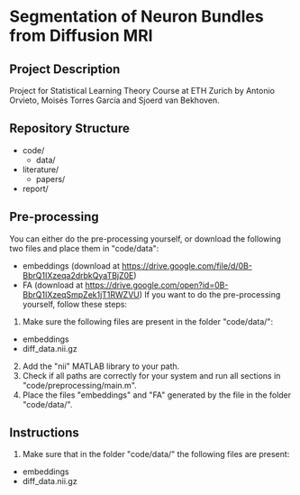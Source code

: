 # Segmentation of Neuron Bundles from Diffusion MRI

## Project Description
Project for Statistical Learning Theory Course at ETH Zurich by Antonio Orvieto, Moisés Torres García and Sjoerd van Bekhoven.

## Repository Structure
* code/
  * data/ 
* literature/
  * papers/
* report/

## Pre-processing
You can either do the pre-processing yourself, or download the following two files and place them in "code/data":
* embeddings (download at https://drive.google.com/file/d/0B-BbrQ1IXzeqa2drbkQyaTBjZ0E)
* FA (download at https://drive.google.com/open?id=0B-BbrQ1IXzeqSmpZek1jT1RWZVU)
If you want to do the pre-processing yourself, follow these steps:
1. Make sure the following files are present in the folder "code/data/":
  * embeddings
  * diff_data.nii.gz
2. Add the "nii" MATLAB library to your path.
3. Check if all paths are correctly for your system and run all sections in "code/preprocessing/main.m".
4. Place the files "embeddings" and "FA" generated by the file in the folder "code/data/".

## Instructions
1. Make sure that in the folder "code/data/" the following files are present:
  * embeddings
  * diff_data.nii.gz
